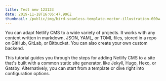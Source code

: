 ```yaml
---
title: Test new 123123
date: 2019-11-18T16:06:47.996Z
thumbnail: /public/img/bird-seamless-template-vector-illustration-600w-1490730368.jpg
---
```

You can adapt Netlify CMS to a wide variety of projects. It works with any content written in markdown, JSON, YAML, or TOML files, stored in a repo on GitHub, GitLab, or Bitbucket. You can also create your own custom backend.



This tutorial guides you through the steps for adding Netlify CMS to a site that's built with a common static site generator, like Jekyll, Hugo, Hexo, or Gatsby. Alternatively, you can start from a template or dive right into configuration options.
